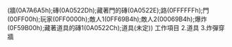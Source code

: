 (牆(0A7A6A5h);磚(0A0522Dh);藏著門的磚(0A0522E);路(0FFFFFFh);門(00FF00h);玩家(0FF0000h);敵人1(0FF69B4h);敵人2(00069B4h);爆炸(0F59B00h);藏著道具的磚1(0A0522Ch);道具(未定))
工作項目
2.道具
3.炸彈穿牆
